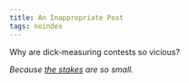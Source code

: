 ```yaml
---
title: An Inappropriate Post
tags: noindex
---
```


Why are dick-measuring contests so vicious?

_Because [the stakes](/assets/images/IMG_3034.jpeg) are so small._
